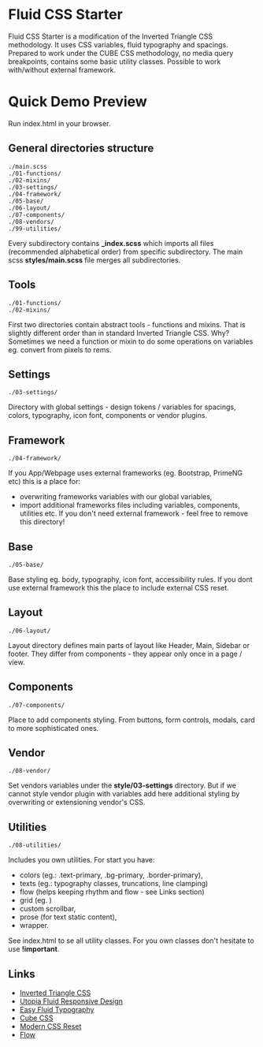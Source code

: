 # Fluid CSS Starter

Fluid CSS Starter is a modification of the Inverted Triangle CSS methodology. It uses CSS variables, fluid typography and spacings. Prepared to work under the CUBE CSS methodology, no media query breakpoints, contains some basic utility classes. Possible to work with/without external framework.

# Quick Demo Preview

Run index.html in your browser.

## General directories structure

```
./main.scss
./01-functions/
./02-mixins/
./03-settings/
./04-framework/
./05-base/
./06-layout/
./07-components/
./08-vendors/
./99-utilities/
```

Every subdirectory contains **\_index.scss** which imports all files (recommended alphabetical order) from specific subdirectory.
The main scss **styles/main.scss** file merges all subdirectories.

## Tools

`./01-functions/`\
`./02-mixins/`

First two directories contain abstract tools - functions and mixins.
That is slightly different order than in standard Inverted Triangle CSS. Why? Sometimes we need a function or mixin to do some operations on variables eg. convert from pixels to rems.

## Settings

`./03-settings/`

Directory with global settings - design tokens / variables for spacings, colors, typography, icon font, components or vendor plugins.

## Framework

`./04-framework/`

If you App/Webpage uses external frameworks (eg. Bootstrap, PrimeNG etc) this is a place for:

- overwriting frameworks variables with our global variables,
- import additional frameworks files including variables, components, utilities etc.
  If you don't need external framework - feel free to remove this directory!

## Base

`./05-base/`

Base styling eg. body, typography, icon font, accessibility rules. If you dont use external framework this the place to include external CSS reset.

## Layout

`./06-layout/`

Layout directory defines main parts of layout like Header, Main, Sidebar or footer. They differ from components - they appear only once in a page / view.

## Components

`./07-components/`

Place to add components styling. From buttons, form controls, modals, card to more sophisticated ones.

## Vendor

`./08-vendor/`

Set vendors variables under the **style/03-settings** directory. But if we cannot style vendor plugin with variables add here additional styling by overwriting or extensioning vendor's CSS.

## Utilities

`./08-utilities/`

Includes you own utilities. For start you have:

- colors (eg.: .text-primary, .bg-primary, .border-primary),
- texts (eg.: typography classes, truncations, line clamping)
- flow (helps keeping rhythm and flow - see Links section)
- grid (eg. )
- custom scrollbar,
- prose (for text static content),
- wrapper.

See index.html to se all utility classes. For you own classes don't hesitate to use **!important**.

## Links

- [Inverted Triangle CSS](https://www.xfive.co/blog/itcss-scalable-maintainable-css-architecture/)
- [Utopia Fluid Responsive Design](https://utopia.fyi/)
- [Easy Fluid Typography](https://www.smashingmagazine.com/2022/10/fluid-typography-clamp-sass-functions/)
- [Cube CSS](https://cube.fyi)
- [Modern CSS Reset](https://github.com/hankchizljaw/modern-css-reset)
- [Flow](https://alistapart.com/article/axiomatic-css-and-lobotomized-owls/)
